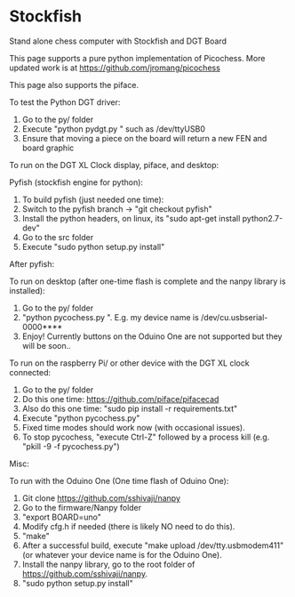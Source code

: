 Stockfish
=========

Stand alone chess computer with Stockfish and DGT Board

This page supports a pure python implementation of Picochess. More updated work is at https://github.com/jromang/picochess

This page also supports the piface.

To test the Python DGT driver:

1. Go to the py/ folder
2. Execute "python pydgt.py <device name>" such as /dev/ttyUSB0
3. Ensure that moving a piece on the board will return a new FEN and board graphic


To run on the DGT XL Clock display, piface, and desktop:

Pyfish (stockfish engine for python):

1. To build pyfish (just needed one time):
2. Switch to the pyfish branch -> "git checkout pyfish"
3. Install the python headers, on linux, its "sudo apt-get install python2.7-dev"
3. Go to the src folder
4. Execute "sudo python setup.py install"

After pyfish:

To run on desktop (after one-time flash is complete and the nanpy library is installed):

1. Go to the py/ folder
1. "python pycochess.py <DGT device_name>". E.g. my device name is /dev/cu.usbserial-0000\*\*\*\*  
1. Enjoy! Currently buttons on the Oduino One are not supported but they will be soon..


To run on the raspberry Pi/ or other device with the DGT XL clock connected:

1. Go to the py/ folder
1. Do this one time: https://github.com/piface/pifacecad
1. Also do this one time: "sudo pip install -r requirements.txt" 
1. Execute "python pycochess.py"
1. Fixed time modes should work now (with occasional issues).
1. To stop pycochess, "execute Ctrl-Z" followed by a process kill (e.g. "pkill -9 -f pycochess.py")

Misc:

To run with the Oduino One (One time flash of Oduino One):

1. Git clone https://github.com/sshivaji/nanpy
1. Go to the firmware/Nanpy folder
1. "export BOARD=uno"
1. Modify cfg.h if needed (there is likely NO need to do this).
1. "make"
1. After a successful build, execute "make upload /dev/tty.usbmodem411" (or whatever your device name is for the Oduino One).
1. Install the nanpy library, go to the root folder of https://github.com/sshivaji/nanpy.
1. "sudo python setup.py install"
 
